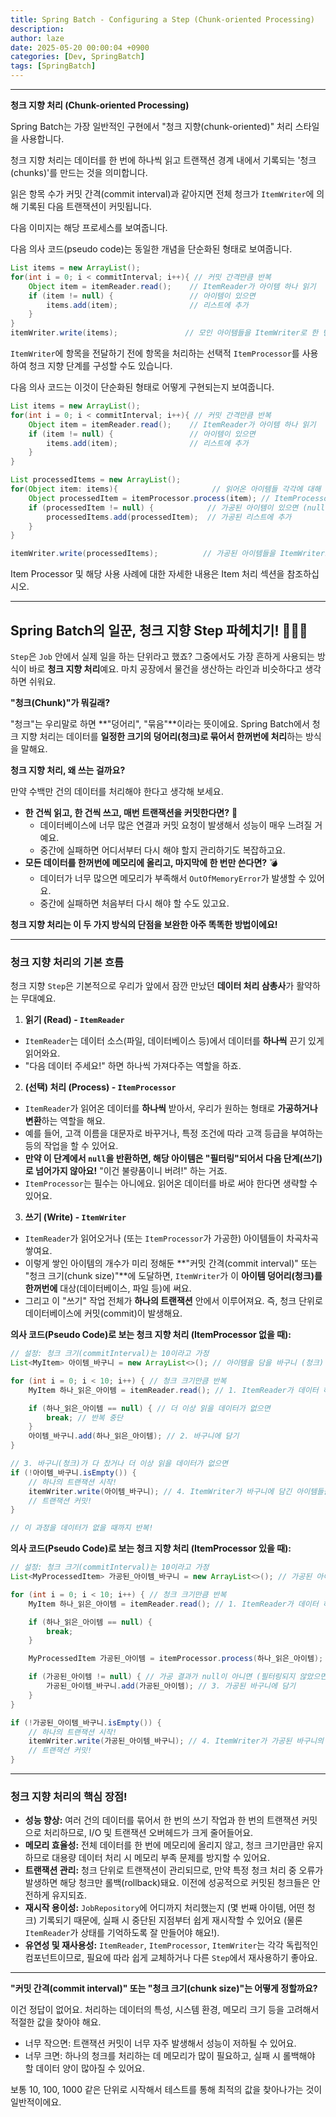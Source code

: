 ```yaml
---
title: Spring Batch - Configuring a Step (Chunk-oriented Processing)
description: 
author: laze
date: 2025-05-20 00:00:04 +0900
categories: [Dev, SpringBatch]
tags: [SpringBatch]
---
```

---

**청크 지향 처리 (Chunk-oriented Processing)**

Spring Batch는 가장 일반적인 구현에서 "청크 지향(chunk-oriented)" 처리 스타일을 사용합니다.

청크 지향 처리는 데이터를 한 번에 하나씩 읽고 트랜잭션 경계 내에서 기록되는 '청크(chunks)'를 만드는 것을 의미합니다.

읽은 항목 수가 커밋 간격(commit interval)과 같아지면 전체 청크가 `ItemWriter`에 의해 기록된 다음 트랜잭션이 커밋됩니다.

다음 이미지는 해당 프로세스를 보여줍니다.

다음 의사 코드(pseudo code)는 동일한 개념을 단순화된 형태로 보여줍니다.

```java
List items = new ArrayList();
for(int i = 0; i < commitInterval; i++){ // 커밋 간격만큼 반복
    Object item = itemReader.read();    // ItemReader가 아이템 하나 읽기
    if (item != null) {                 // 아이템이 있으면
        items.add(item);                // 리스트에 추가
    }
}
itemWriter.write(items);               // 모인 아이템들을 ItemWriter로 한 번에 쓰기
```

`ItemWriter`에 항목을 전달하기 전에 항목을 처리하는 선택적 `ItemProcessor`를 사용하여 청크 지향 단계를 구성할 수도 있습니다.

다음 의사 코드는 이것이 단순화된 형태로 어떻게 구현되는지 보여줍니다.

```java
List items = new ArrayList();
for(int i = 0; i < commitInterval; i++){ // 커밋 간격만큼 반복
    Object item = itemReader.read();    // ItemReader가 아이템 하나 읽기
    if (item != null) {                 // 아이템이 있으면
        items.add(item);                // 리스트에 추가
    }
}

List processedItems = new ArrayList();
for(Object item: items){                     // 읽어온 아이템들 각각에 대해
    Object processedItem = itemProcessor.process(item); // ItemProcessor로 가공
    if (processedItem != null) {            // 가공된 아이템이 있으면 (null은 필터링됨)
        processedItems.add(processedItem);  // 가공된 리스트에 추가
    }
}

itemWriter.write(processedItems);          // 가공된 아이템들을 ItemWriter로 한 번에 쓰기
```

Item Processor 및 해당 사용 사례에 대한 자세한 내용은 Item 처리 섹션을 참조하십시오.

---

## Spring Batch의 일꾼, 청크 지향 Step 파헤치기! 🧱👷‍♂️

`Step`은 `Job` 안에서 실제 일을 하는 단위라고 했죠? 그중에서도 가장 흔하게 사용되는 방식이 바로 **청크 지향 처리**예요. 마치 공장에서 물건을 생산하는 라인과 비슷하다고 생각하면 쉬워요.

**"청크(Chunk)"가 뭐길래?**

"청크"는 우리말로 하면 **"덩어리", "묶음"**이라는 뜻이에요. Spring Batch에서 청크 지향 처리는 데이터를 **일정한 크기의 덩어리(청크)로 묶어서 한꺼번에 처리**하는 방식을 말해요.

**청크 지향 처리, 왜 쓰는 걸까요?**

만약 수백만 건의 데이터를 처리해야 한다고 생각해 보세요.

- **한 건씩 읽고, 한 건씩 쓰고, 매번 트랜잭션을 커밋한다면?** 🐢
  - 데이터베이스에 너무 많은 연결과 커밋 요청이 발생해서 성능이 매우 느려질 거예요.
  - 중간에 실패하면 어디서부터 다시 해야 할지 관리하기도 복잡하고요.
- **모든 데이터를 한꺼번에 메모리에 올리고, 마지막에 한 번만 쓴다면?** 💣
  - 데이터가 너무 많으면 메모리가 부족해서 `OutOfMemoryError`가 발생할 수 있어요.
  - 중간에 실패하면 처음부터 다시 해야 할 수도 있고요.

**청크 지향 처리는 이 두 가지 방식의 단점을 보완한 아주 똑똑한 방법이에요!**

---

### 청크 지향 처리의 기본 흐름

청크 지향 `Step`은 기본적으로 우리가 앞에서 잠깐 만났던 **데이터 처리 삼총사**가 활약하는 무대예요.

1. **읽기 (Read) - `ItemReader`**
  - `ItemReader`는 데이터 소스(파일, 데이터베이스 등)에서 데이터를 **하나씩** 끈기 있게 읽어와요.
  - "다음 데이터 주세요!" 하면 하나씩 가져다주는 역할을 하죠.
2. **(선택) 처리 (Process) - `ItemProcessor`**
  - `ItemReader`가 읽어온 데이터를 **하나씩** 받아서, 우리가 원하는 형태로 **가공하거나 변환**하는 역할을 해요.
  - 예를 들어, 고객 이름을 대문자로 바꾸거나, 특정 조건에 따라 고객 등급을 부여하는 등의 작업을 할 수 있어요.
  - **만약 이 단계에서 `null`을 반환하면, 해당 아이템은 "필터링"되어서 다음 단계(쓰기)로 넘어가지 않아요!** "이건 불량품이니 버려!" 하는 거죠.
  - `ItemProcessor`는 필수는 아니에요. 읽어온 데이터를 바로 써야 한다면 생략할 수 있어요.
3. **쓰기 (Write) - `ItemWriter`**
  - `ItemReader`가 읽어오거나 (또는 `ItemProcessor`가 가공한) 아이템들이 차곡차곡 쌓여요.
  - 이렇게 쌓인 아이템의 개수가 미리 정해둔 **"커밋 간격(commit interval)" 또는 "청크 크기(chunk size)"**에 도달하면, `ItemWriter`가 이 **아이템 덩어리(청크)를 한꺼번에** 대상(데이터베이스, 파일 등)에 써요.
  - 그리고 이 "쓰기" 작업 전체가 **하나의 트랜잭션** 안에서 이루어져요. 즉, 청크 단위로 데이터베이스에 커밋(commit)이 발생해요.

**의사 코드(Pseudo Code)로 보는 청크 지향 처리 (ItemProcessor 없을 때):**

```java
// 설정: 청크 크기(commitInterval)는 10이라고 가정
List<MyItem> 아이템_바구니 = new ArrayList<>(); // 아이템을 담을 바구니 (청크)

for (int i = 0; i < 10; i++) { // 청크 크기만큼 반복
    MyItem 하나_읽은_아이템 = itemReader.read(); // 1. ItemReader가 데이터 하나 읽기

    if (하나_읽은_아이템 == null) { // 더 이상 읽을 데이터가 없으면
        break; // 반복 중단
    }
    아이템_바구니.add(하나_읽은_아이템); // 2. 바구니에 담기
}

// 3. 바구니(청크)가 다 찼거나 더 이상 읽을 데이터가 없으면
if (!아이템_바구니.isEmpty()) {
    // 하나의 트랜잭션 시작!
    itemWriter.write(아이템_바구니); // 4. ItemWriter가 바구니에 담긴 아이템들을 한꺼번에 쓰기
    // 트랜잭션 커밋!
}

// 이 과정을 데이터가 없을 때까지 반복!
```

**의사 코드(Pseudo Code)로 보는 청크 지향 처리 (ItemProcessor 있을 때):**

```java
// 설정: 청크 크기(commitInterval)는 10이라고 가정
List<MyProcessedItem> 가공된_아이템_바구니 = new ArrayList<>(); // 가공된 아이템을 담을 바구니

for (int i = 0; i < 10; i++) { // 청크 크기만큼 반복
    MyItem 하나_읽은_아이템 = itemReader.read(); // 1. ItemReader가 데이터 하나 읽기

    if (하나_읽은_아이템 == null) {
        break;
    }

    MyProcessedItem 가공된_아이템 = itemProcessor.process(하나_읽은_아이템); // 2. ItemProcessor가 데이터 하나 가공

    if (가공된_아이템 != null) { // 가공 결과가 null이 아니면 (필터링되지 않았으면)
        가공된_아이템_바구니.add(가공된_아이템); // 3. 가공된 바구니에 담기
    }
}

if (!가공된_아이템_바구니.isEmpty()) {
    // 하나의 트랜잭션 시작!
    itemWriter.write(가공된_아이템_바구니); // 4. ItemWriter가 가공된 바구니의 아이템들을 한꺼번에 쓰기
    // 트랜잭션 커밋!
}
```

---

### 청크 지향 처리의 핵심 장점!

- **성능 향상:** 여러 건의 데이터를 묶어서 한 번의 쓰기 작업과 한 번의 트랜잭션 커밋으로 처리하므로, I/O 및 트랜잭션 오버헤드가 크게 줄어들어요.
- **메모리 효율성:** 전체 데이터를 한 번에 메모리에 올리지 않고, 청크 크기만큼만 유지하므로 대용량 데이터 처리 시 메모리 부족 문제를 방지할 수 있어요.
- **트랜잭션 관리:** 청크 단위로 트랜잭션이 관리되므로, 만약 특정 청크 처리 중 오류가 발생하면 해당 청크만 롤백(rollback)돼요. 이전에 성공적으로 커밋된 청크들은 안전하게 유지되죠.
- **재시작 용이성:** `JobRepository`에 어디까지 처리했는지 (몇 번째 아이템, 어떤 청크) 기록되기 때문에, 실패 시 중단된 지점부터 쉽게 재시작할 수 있어요 (물론 `ItemReader`가 상태를 기억하도록 잘 만들어야 해요!).
- **유연성 및 재사용성:** `ItemReader`, `ItemProcessor`, `ItemWriter`는 각각 독립적인 컴포넌트이므로, 필요에 따라 쉽게 교체하거나 다른 `Step`에서 재사용하기 좋아요.

---

**"커밋 간격(commit interval)" 또는 "청크 크기(chunk size)"는 어떻게 정할까요?**

이건 정답이 없어요. 처리하는 데이터의 특성, 시스템 환경, 메모리 크기 등을 고려해서 적절한 값을 찾아야 해요.

- 너무 작으면: 트랜잭션 커밋이 너무 자주 발생해서 성능이 저하될 수 있어요.
- 너무 크면: 하나의 청크를 처리하는 데 메모리가 많이 필요하고, 실패 시 롤백해야 할 데이터 양이 많아질 수 있어요.

보통 10, 100, 1000 같은 단위로 시작해서 테스트를 통해 최적의 값을 찾아나가는 것이 일반적이에요.
